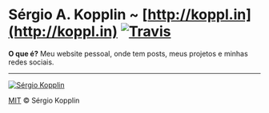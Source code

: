 # Sérgio A. Kopplin ~ [http://koppl.in](http://koppl.in) [![Travis](https://img.shields.io/travis/sergiokopplin/sergiokopplin.github.io.svg)](https://travis-ci.org/sergiokopplin/sergiokopplin.github.io)

**O que é?**
Meu website pessoal, onde tem posts, meus projetos e minhas redes sociais.

---

[![Sérgio Kopplin](https://avatars.githubusercontent.com/u/2743180?s=130)](http://koppl.in)

[MIT](http://kopplin.mit-license.org/) © Sérgio Kopplin
